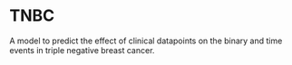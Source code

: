 # TNBC
A model to predict the effect of clinical datapoints on the binary and time events in triple negative breast cancer. 

